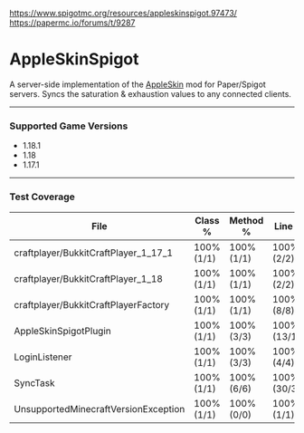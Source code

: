 https://www.spigotmc.org/resources/appleskinspigot.97473/  
https://papermc.io/forums/t/9287

# AppleSkinSpigot

A server-side implementation of the [AppleSkin](https://www.curseforge.com/minecraft/mc-mods/appleskin) mod for Paper/Spigot servers.  Syncs the saturation & exhaustion values to any connected clients.

---

### Supported Game Versions
- 1.18.1
- 1.18
- 1.17.1

---

### Test Coverage

| File | Class % | Method % | Line % |
| --- | --- | --- | --- |
| craftplayer/BukkitCraftPlayer_1_17_1 | 100% (1/1) | 100% (1/1) | 100% (2/2) |
| craftplayer/BukkitCraftPlayer_1_18 | 100% (1/1) | 100% (1/1) | 100% (2/2) |
| craftplayer/BukkitCraftPlayerFactory | 100% (1/1) | 100% (1/1) | 100% (8/8) |
| AppleSkinSpigotPlugin | 100% (1/1) | 100% (3/3) | 100% (13/13) |
| LoginListener	| 100% (1/1) | 100% (3/3) | 100% (4/4) |
| SyncTask | 100% (1/1) | 100% (6/6)  | 100% (30/30) |
| UnsupportedMinecraftVersionException | 100% (1/1) | 100% (0/0) | 100% (1/1) |